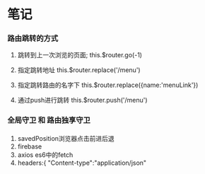 # 笔记

### 路由跳转的方式
 1. 跳转到上一次浏览的页面;
    this.$router.go(-1)

2. 指定跳转地址
    this.$router.replace('/menu')

3. 指定跳转路由的名字下
    this.$router.replace({name:'menuLink'})

4. 通过push进行跳转
    this.$router.push('/menu')

### 全局守卫 和 路由独享守卫



####
1.  savedPosition浏览器点击前进后退
2. firebase
3. axios   es6中的fetch
4. headers:{
                    "Content-type":"application/json"
